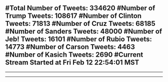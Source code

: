 #Total Number of Tweets: 334620 
#Number of Trump Tweets: 108617
#Number of Clinton Tweets: 71813
#Number of Cruz Tweets: 68185
#Number of Sanders Tweets: 48000
#Number of Jeb! Tweets: 16101
#Number of Rubio Tweets: 14773
#Number of Carson Tweets: 4463
#Number of Kasich Tweets: 2690
#Current Stream Started at Fri Feb 12 22:54:01 MST
---
---
---

